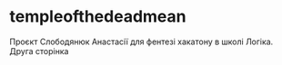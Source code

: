 # templeofthedeadmean
Проєкт Слободянюк Анастасії для фентезі хакатону в школі Логіка. Друга сторінка
